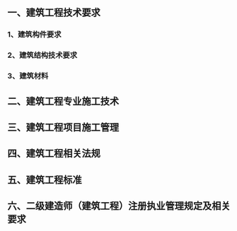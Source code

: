 ## 一、建筑工程技术要求

### 1、建筑构件要求  

### 2、建筑结构技术要求  

### 3、建筑材料

## 二、建筑工程专业施工技术  



## 三、建筑工程项目施工管理  

## 四、建筑工程相关法规

## 五、建筑工程标准  

## 六、二级建造师（建筑工程）注册执业管理规定及相关要求